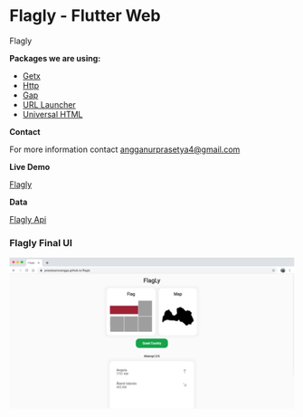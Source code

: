 # Flagly - Flutter Web

Flagly

**Packages we are using:**
- [Getx](https://pub.dev/packages/get)
- [Http](https://pub.dev/packages/http)
- [Gap](https://pub.dev/packages/gap)
- [URL Launcher](https://pub.dev/packages/url_launcher)
- [Universal HTML](https://pub.dev/packages/universal_html)

    


**Contact**

For more information contact angganurprasetya4@gmail.com

**Live Demo**

[Flagly](https://prasetyanurangga.github.io/flagly)

**Data**

[Flagly Api](https://github.com/prasetyanurangga/flagly_api/)

### Flagly Final UI
![Landing UI](https://github.com/prasetyanurangga/flagly/raw/main/flagly.png)

